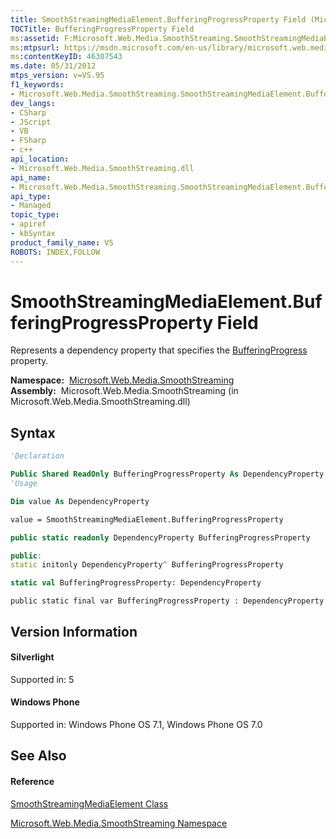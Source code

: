 ```yaml
---
title: SmoothStreamingMediaElement.BufferingProgressProperty Field (Microsoft.Web.Media.SmoothStreaming)
TOCTitle: BufferingProgressProperty Field
ms:assetid: F:Microsoft.Web.Media.SmoothStreaming.SmoothStreamingMediaElement.BufferingProgressProperty
ms:mtpsurl: https://msdn.microsoft.com/en-us/library/microsoft.web.media.smoothstreaming.smoothstreamingmediaelement.bufferingprogressproperty(v=VS.95)
ms:contentKeyID: 46307543
ms.date: 05/31/2012
mtps_version: v=VS.95
f1_keywords:
- Microsoft.Web.Media.SmoothStreaming.SmoothStreamingMediaElement.BufferingProgressProperty
dev_langs:
- CSharp
- JScript
- VB
- FSharp
- c++
api_location:
- Microsoft.Web.Media.SmoothStreaming.dll
api_name:
- Microsoft.Web.Media.SmoothStreaming.SmoothStreamingMediaElement.BufferingProgressProperty
api_type:
- Managed
topic_type:
- apiref
- kbSyntax
product_family_name: VS
ROBOTS: INDEX,FOLLOW
---
```


# SmoothStreamingMediaElement.BufferingProgressProperty Field

Represents a dependency property that specifies the [BufferingProgress](smoothstreamingmediaelement-bufferingprogress-property-microsoft-web-media-smoothstreaming_1.md) property.

**Namespace:**  [Microsoft.Web.Media.SmoothStreaming](microsoft-web-media-smoothstreaming-namespace_1.md)  
**Assembly:**  Microsoft.Web.Media.SmoothStreaming (in Microsoft.Web.Media.SmoothStreaming.dll)

## Syntax

``` vb
'Declaration

Public Shared ReadOnly BufferingProgressProperty As DependencyProperty
'Usage

Dim value As DependencyProperty

value = SmoothStreamingMediaElement.BufferingProgressProperty
```

``` csharp
public static readonly DependencyProperty BufferingProgressProperty
```

``` c++
public:
static initonly DependencyProperty^ BufferingProgressProperty
```

``` fsharp
static val BufferingProgressProperty: DependencyProperty
```

``` jscript
public static final var BufferingProgressProperty : DependencyProperty
```

## Version Information

#### Silverlight

Supported in: 5  

#### Windows Phone

Supported in: Windows Phone OS 7.1, Windows Phone OS 7.0  

## See Also

#### Reference

[SmoothStreamingMediaElement Class](smoothstreamingmediaelement-class-microsoft-web-media-smoothstreaming_1.md)

[Microsoft.Web.Media.SmoothStreaming Namespace](microsoft-web-media-smoothstreaming-namespace_1.md)

